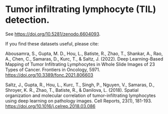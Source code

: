 # Tumor infiltrating lymphocyte (TIL) detection.

See https://doi.org/10.5281/zenodo.6604093.

If you find these datasets useful, please cite:

Abousamra, S., Gupta, M. D., Hou, L., Batiste, R., Zhao, T., Shankar, A., Rao, A., Chen, C., Samaras, D., Kurc, T., & Saltz, J. (2022). Deep Learning-Based Mapping of Tumor Infiltrating Lymphocytes in Whole Slide Images of 23 Types of Cancer. Frontiers in Oncology, 5971. https://doi.org/10.3389/fonc.2021.806603

Saltz, J., Gupta, R., Hou, L., Kurc, T., Singh, P., Nguyen, V., Samaras, D., Shroyer, K. R., Zhao, T., Batiste, R., & Danilova, L. (2018). Spatial organization and molecular correlation of tumor-infiltrating lymphocytes using deep learning on pathology images. Cell Reports, 23(1), 181-193. https://doi.org/10.1016/j.celrep.2018.03.086
